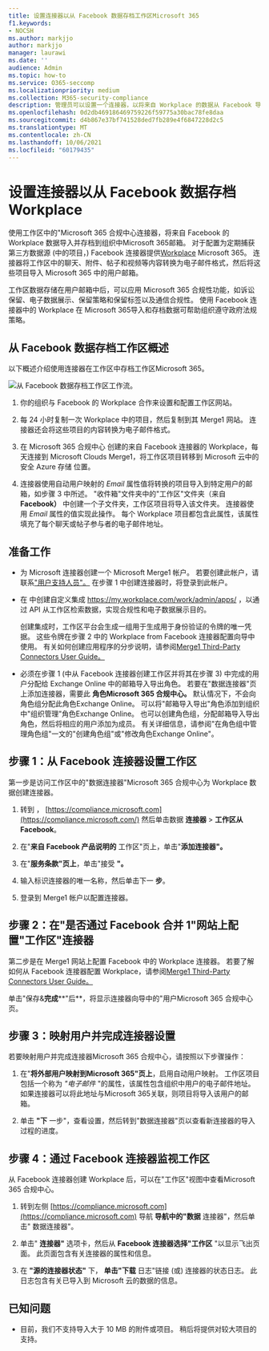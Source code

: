```yaml
---
title: 设置连接器以从 Facebook 数据存档工作区Microsoft 365
f1.keywords:
- NOCSH
ms.author: markjjo
author: markjjo
manager: laurawi
ms.date: ''
audience: Admin
ms.topic: how-to
ms.service: O365-seccomp
ms.localizationpriority: medium
ms.collection: M365-security-compliance
description: 管理员可以设置一个连接器，以将来自 Workplace 的数据从 Facebook 导入和存档，此连接器存档在位于其 Merge1 网站的 Microsoft 365。 设置连接器需要你使用管理程序 此连接器允许你存档 Microsoft 365 中第三方数据源的数据，以便可以使用合规性功能（如合法保留、内容搜索和保留策略）来管理组织的第三方数据。
ms.openlocfilehash: 0d2db469186469759226f59775a30bac78fe8daa
ms.sourcegitcommit: d4b867e37bf741528ded7fb289e4f6847228d2c5
ms.translationtype: MT
ms.contentlocale: zh-CN
ms.lasthandoff: 10/06/2021
ms.locfileid: "60179435"
---
```

# <a name="set-up-a-connector-to-archive-workplace-from-facebook-data"></a>设置连接器以从 Facebook 数据存档 Workplace

使用工作区中的"Microsoft 365 合规中心连接器，将来自 Facebook 的 Workplace 数据导入并存档到组织中Microsoft 365邮箱。 对于配置为定期捕获第三方数据源 (中的项目，) Facebook 连接器提供[Workplace](https://globanet.com/workplace/) Microsoft 365。 连接器将工作区中的聊天、附件、帖子和视频等内容转换为电子邮件格式，然后将这些项目导入 Microsoft 365 中的用户邮箱。

工作区数据存储在用户邮箱中后，可以应用 Microsoft 365 合规性功能，如诉讼保留、电子数据展示、保留策略和保留标签以及通信合规性。 使用 Facebook 连接器中的 Workplace 在 Microsoft 365导入和存档数据可帮助组织遵守政府法规策略。

## <a name="overview-of-archiving-workplace-from-facebook-data"></a>从 Facebook 数据存档工作区概述

以下概述介绍使用连接器在工作区中存档工作区Microsoft 365。

![从 Facebook 数据存档工作区工作流。](../media/WorkplaceConnectorWorkflow.png)

1. 你的组织与 Facebook 的 Workplace 合作来设置和配置工作区网站。

2. 每 24 小时复制一次 Workplace 中的项目，然后复制到其 Merge1 网站。 连接器还会将这些项目的内容转换为电子邮件格式。

3. 在 Microsoft 365 合规中心 创建的来自 Facebook 连接器的 Workplace，每天连接到 Microsoft Clouds Merge1，将工作区项目转移到 Microsoft 云中的安全 Azure 存储 位置。

4. 连接器使用自动用户映射的 *Email* 属性值将转换的项目导入到特定用户的邮箱，如步骤 3 中所述。 "收件箱"文件夹中的"工作区"文件夹（来自 **Facebook）** 中创建一个子文件夹，工作区项目将导入该文件夹。 连接器使用 *Email* 属性的值实现此操作。 每个 Workplace 项目都包含此属性，该属性填充了每个聊天或帖子参与者的电子邮件地址。

## <a name="before-you-begin"></a>准备工作

- 为 Microsoft 连接器创建一个 Microsoft Merge1 帐户。 若要创建此帐户，请联系["用户支持人员"。](https://globanet.com/ms-connectors-contact) 在步骤 1 中创建连接器时，将登录到此帐户。

- 在 中创建自定义集成 https://my.workplace.com/work/admin/apps/ ，以通过 API 从工作区检索数据，实现合规性和电子数据展示目的。

   创建集成时，工作区平台会生成一组用于生成用于身份验证的令牌的唯一凭据。 这些令牌在步骤 2 中的 Workplace from Facebook 连接器配置向导中使用。 有关如何创建应用程序的分步说明，请参阅[Merge1 Third-Party Connectors User Guide。](https://docs.ms.merge1.globanetportal.com/Merge1%20Third-Party%20Connectors%20Workplace%20from%20Facebook%20User%20Guide%20.pdf)

- 必须在步骤 1 (中从 Facebook 连接器创建工作区并将其在步骤 3) 中完成的用户分配给 Exchange Online 中的邮箱导入导出角色。 若要在"数据连接器"页上添加连接器，需要此 **角色Microsoft 365 合规中心。** 默认情况下，不会向角色组分配此角色Exchange Online。 可以将"邮箱导入导出"角色添加到组织中"组织管理"角色Exchange Online。 也可以创建角色组，分配邮箱导入导出角色，然后将相应的用户添加为成员。 有关详细信息，请参阅"在角色[](/Exchange/permissions-exo/role-groups#create-role-groups)组中管理角色组[](/Exchange/permissions-exo/role-groups#modify-role-groups)"一文的"创建角色组"或"修改角色Exchange Online"。

## <a name="step-1-set-up-the-workplace-from-facebook-connector"></a>步骤 1：从 Facebook 连接器设置工作区

第一步是访问工作区中的"数据连接器"Microsoft 365 合规中心为 Workplace 数据创建连接器。

1. 转到 ， [https://compliance.microsoft.com](https://compliance.microsoft.com/) 然后单击数据 **连接器**  >  **工作区从 Facebook**。

2. 在"**来自 Facebook 产品说明的** 工作区"页上，单击"**添加连接器"。**

3. 在"**服务条款"页上**，单击"接受 **"。**

4. 输入标识连接器的唯一名称，然后单击下一 **步**。

5. 登录到 Merge1 帐户以配置连接器。

## <a name="step-2-configure-the-workplace-from-facebook-connector-on-the-veritas-merge1-site"></a>步骤 2：在"是否通过 Facebook 合并 1"网站上配置"工作区"连接器

第二步是在 Merge1 网站上配置 Facebook 中的 Workplace 连接器。 若要了解如何从 Facebook 连接器配置 Workplace，请参阅[Merge1 Third-Party Connectors User Guide。](https://docs.ms.merge1.globanetportal.com/Merge1%20Third-Party%20Connectors%20Workplace%20from%20Facebook%20User%20Guide%20.pdf)

单击"保存&**完成****"后**，将显示连接器向导中的"用户Microsoft 365 合规中心页。

## <a name="step-3-map-users-and-complete-the-connector-setup"></a>步骤 3：映射用户并完成连接器设置

若要映射用户并完成连接器Microsoft 365 合规中心，请按照以下步骤操作：

1. 在"**将外部用户映射到Microsoft 365"页上**，启用自动用户映射。 工作区项目包括一个称为 *"电子邮件* "的属性，该属性包含组织中用户的电子邮件地址。 如果连接器可以将此地址与Microsoft 365关联，则项目将导入该用户的邮箱。

2. 单击 **"下** 一步"，查看设置，然后转到"数据连接器"页以查看新连接器的导入过程的进度。

## <a name="step-4-monitor-the-workplace-from-facebook-connector"></a>步骤 4：通过 Facebook 连接器监视工作区

从 Facebook 连接器创建 Workplace 后，可以在"工作区"视图中查看Microsoft 365 合规中心。

1. 转到左侧 [https://compliance.microsoft.com](https://compliance.microsoft.com) 导航 **导航中的"数据** 连接器"，然后单击" 数据连接器"。

2. 单击" **连接器"** 选项卡，然后从 **Facebook 连接器选择"工作区** "以显示飞出页面。 此页面包含有关连接器的属性和信息。

3. 在 **"源的连接器状态"** 下， **单击"下载** 日志"链接 (或) 连接器的状态日志。 此日志包含有关已导入到 Microsoft 云的数据的信息。

## <a name="known-issues"></a>已知问题

- 目前，我们不支持导入大于 10 MB 的附件或项目。 稍后将提供对较大项目的支持。